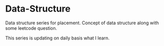 # Data-Structure

Data structure series for placement.
Concept of data structure along with some leetcode question.

This series is updating on daily basis what I learn.
